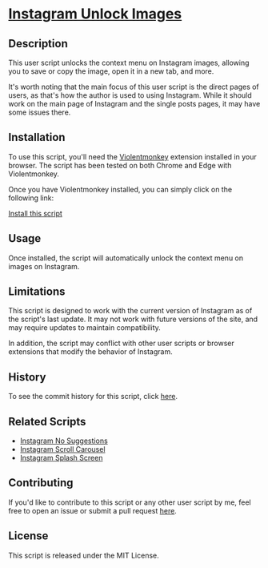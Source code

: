 # [Instagram Unlock Images](https://github.com/JenieX/user-js/tree/main/src/user-js/ig-unlock-images)

## Description

This user script unlocks the context menu on Instagram images, allowing you to save or copy the image, open it in a new tab, and more.

It's worth noting that the main focus of this user script is the direct pages of users, as that's how the author is used to using Instagram. While it should work on the main page of Instagram and the single posts pages, it may have some issues there.

## Installation

To use this script, you'll need the [Violentmonkey](https://violentmonkey.github.io) extension installed in your browser. The script has been tested on both Chrome and Edge with Violentmonkey.

Once you have Violentmonkey installed, you can simply click on the following link:

[Install this script](https://github.com/JenieX/user-js/raw/main/dist/ig-unlock-images/ig-unlock-images.user.js)

## Usage

Once installed, the script will automatically unlock the context menu on images on Instagram.

## Limitations

This script is designed to work with the current version of Instagram as of the script's last update. It may not work with future versions of the site, and may require updates to maintain compatibility.

In addition, the script may conflict with other user scripts or browser extensions that modify the behavior of Instagram.

## History

To see the commit history for this script, click [here](https://github.com/JenieX/user-js/commits/main?path=src/user-js/ig-unlock-images).

## Related Scripts

- [Instagram No Suggestions](https://github.com/JenieX/user-js/tree/main/src/user-js/ig-no-suggestions)
- [Instagram Scroll Carousel](https://github.com/JenieX/user-js/tree/main/src/user-js/ig-scroll-carousel)
- [Instagram Splash Screen](https://github.com/JenieX/user-js/tree/main/src/user-js/ig-splash-screen)

## Contributing

If you'd like to contribute to this script or any other user script by me, feel free to open an issue or submit a pull request [here](https://github.com/JenieX/user-js/issues).

## License

This script is released under the MIT License.
